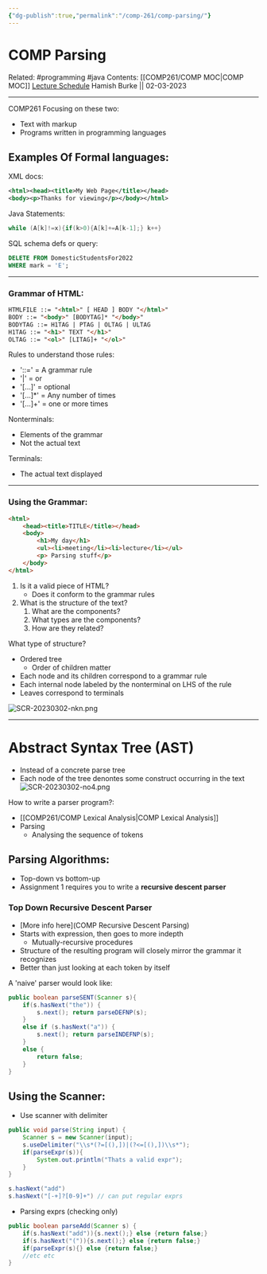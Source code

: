 ```yaml
---
{"dg-publish":true,"permalink":"/comp-261/comp-parsing/"}
---
```



# COMP Parsing

Related: #programming #java 
Contents: [[COMP261/COMP MOC\|COMP MOC]]
[Lecture Schedule](https://ecs.wgtn.ac.nz/Courses/COMP261_2023T1/LectureSchedule)
Hamish Burke || 02-03-2023
***


COMP261 Focusing on these two:
- Text with markup
- Programs written in programming languages

## **Examples Of Formal languages:**

XML docs:

```XML
<html><head><title>My Web Page</title></head>
<body><p>Thanks for viewing</p></body></html>
```

Java Statements:

```java
while (A[k]!=x){if(k>0){A[k]+=A[k-1];} k++}
```

SQL schema defs or query:

```sql
DELETE FROM DomesticStudentsFor2022
WHERE mark = 'E';
```

***

### Grammar of HTML:

```html
HTMLFILE ::= "<html>" [ HEAD ] BODY "</html>"
BODY ::= "<body>" [BODYTAG]* "</body>"
BODYTAG ::= H1TAG | PTAG | OLTAG | ULTAG
H1TAG ::= "<h1>" TEXT "</h1>"
OLTAG ::= "<ol>" [LITAG]+ "</ol>"
```

Rules to understand those rules:
- '::=' = A grammar rule
- '|' = or
- '[...]' = optional
- '[...]\*' = Any number of times
- '[...]+' = one or more times

Nonterminals:
- Elements of the grammar
- Not the actual text

Terminals:
- The actual text displayed

***

### Using the Grammar:

```html
<html>
	<head><title>TITLE</title></head>
	<body>
		<h1>My day</h1>
		<ul><li>meeting</li><li>lecture</li></ul>
		<p> Parsing stuff</p>
	</body>
</html>
```

1. Is it a valid piece of HTML?
	- Does it conform to the grammar rules
2. What is the structure of the text?
	1. What are the components?
	2. What types are the components?
	3. How are they related?

What type of structure?
- Ordered tree
	- Order of children matter
- Each node and its children correspond to a grammar rule
- Each internal node labeled by the nonterminal on LHS of the rule
- Leaves correspond to terminals

![SCR-20230302-nkn.png](/img/user/SCR-20230302-nkn.png)

***

# Abstract Syntax Tree (AST)

- Instead of a concrete parse tree
- Each node of the tree denontes some construct occurring in the text
![SCR-20230302-no4.png](/img/user/SCR-20230302-no4.png)

How to write a parser program?:
- [[COMP261/COMP Lexical Analysis\|COMP Lexical Analysis]]
- Parsing
	- Analysing the sequence of tokens

## Parsing Algorithms:

- Top-down vs bottom-up
- Assignment 1 requires you to write a **recursive descent parser**

### Top Down Recursive Descent Parser

- [More info here](COMP Recursive Descent Parsing)
- Starts with expression, then goes to more indepth
	- Mutually-recursive procedures
- Structure of the resulting program will closely mirror the grammar it recognizes
- Better than just looking at each token by itself


A 'naive' parser would look like:

```java
public boolean parseSENT(Scanner s){
	if(s.hasNext("the")) {
		s.next(); return parseDEFNP(s);
	}
	else if (s.hasNext("a")) {
		s.next(); return parseINDEFNP(s);
	}
	else { 
		return false;
	}
}
```

## Using the Scanner:

- Use scanner with delimiter

```java
public void parse(String input) {
	Scanner s = new Scanner(input);
	s.useDelimiter("\\s*(?=[(),])|(?<=[(),])\\s*");
	if(parseExpr(s)){
		System.out.println("Thats a valid expr");
	}
}
```

```java
s.hasNext("add")
s.hasNext("[-+]?[0-9]+") // can put regular exprs
```

- Parsing exprs (checking only)

```java
public boolean parseAdd(Scanner s) {
	if(s.hasNext("add")){s.next();} else {return false;}
	if(s.hasNext("(")){s.next();} else {return false;}
	if(parseExpr(s){} else {return false;}
	//etc etc
}
```